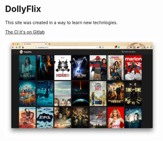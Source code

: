 # DollyFlix

This site was created in a way to learn new technlogies.

[The CI it's on Gitlab](https://gitlab.com/dollyflix/app/pipelines)




![DollyFlix Demo](docs/dollyflix-demo.png)